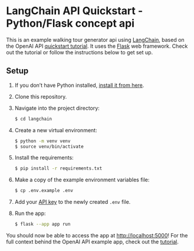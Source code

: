 # LangChain API Quickstart - Python/Flask concept api

This is an example walking tour generator api using [LangChain](https://python.langchain.com/docs/get_started/introduction.html), based on the OpenAI API [quickstart tutorial](https://beta.openai.com/docs/quickstart). It uses the [Flask](https://flask.palletsprojects.com/en/2.0.x/) web framework. Check out the tutorial or follow the instructions below to get set up.

## Setup

1. If you don’t have Python installed, [install it from here](https://www.python.org/downloads/).

2. Clone this repository.

3. Navigate into the project directory:

   ```bash
   $ cd langchain
   ```

4. Create a new virtual environment:

   ```bash
   $ python -m venv venv
   $ source venv/bin/activate
   ```

5. Install the requirements:

   ```bash
   $ pip install -r requirements.txt
   ```

6. Make a copy of the example environment variables file:

   ```bash
   $ cp .env.example .env
   ```

7. Add your [API key](https://beta.openai.com/account/api-keys) to the newly created `.env` file.

8. Run the app:

   ```bash
   $ flask --app app run
   ```

You should now be able to access the app at [http://localhost:5000](http://localhost:5000)! For the full context behind the OpenAI API example app, check out the [tutorial](https://beta.openai.com/docs/quickstart).
